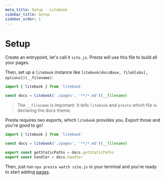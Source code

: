```yaml
---
meta_title: Setup - Litebook
sidebar_title: Setup
sidebar_order: 1
---
```


# Setup

Create an entrypoint, let's call it `site.js`. Presta will use this file to build all your pages.

Then, set up a `litebook` instance like `litebook(docsBase, fileGlobs[, options])(__filename)`:

```javascript
import { litebook } from 'litebook'

const docs = litebook('./pages', '**/*.md')(__filename)
```

> The `__filename` is important. It tells `litebook` and `presta` which file is
> declaring the docs theme.

Presta requires two exports, which `litebook` provides you. Export those
and you're good to go!

```javascript
import { litebook } from 'litebook'

const docs = litebook('./pages', '**/*.md')(__filename)

export const getStaticPaths = docs.getStaticPaths
export const handler = docs.handler
```

Then, just run `npx presta watch site.js` in your terminal and you're ready to
start adding [pages](/getting-started/pages).
